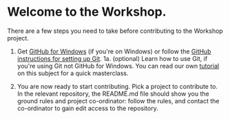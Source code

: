 Welcome to the Workshop.
========================

There are a few steps you need to take before contributing to the Workshop project.

1. Get [GitHub for Windows](https://windows.github.com/) (if you're on Windows) or follow the [GitHub instructions for setting up Git](https://help.github.com/articles/set-up-git/#platform-all).
1a. (optional) Learn how to use Git, if you're using Git not GitHub for Windows. You can read our own [tutorial](https://github.com/Worldbuilding-Workshop/Information-and-Tutorials/blob/master/How%20to%20use%20Git/How%20to%20use%20Git.pdf) on this subject for a quick masterclass.


2. You are now ready to start contributing. Pick a project to contribute to. In the relevant repository, the README.md file should show you the ground rules and project co-ordinator: follow the rules, and contact the co-ordinator to gain edit access to the repository.